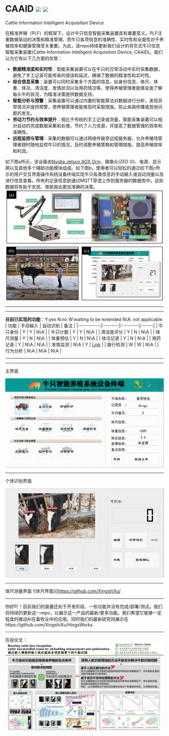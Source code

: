 # CAAID ![](https://img.shields.io/badge/contributor-XingshiXu-brightgreen.svg)  ![](https://img.shields.io/badge/State-Updating-orange.svg)

Cattle Information Intelligent Acquisition Device

在精准养殖（PLF）的框架下，设计牛只信息智能采集装置具有重要意义。PLF注重数据驱动的决策和精准管理，而牛只各项信息的准确性、实时性和全面性对于养殖效率和健康管理至关重要。为此，该repo持续更新我们设计的背负式牛只信息智能采集装置(Cattle Information Intelligent Acquisition Device, CAAID)。我们认为它有以下几方面的优势：
- **数据精准度和实时性**：智能采集装置可以在牛只的日常活动中实时采集数据，避免了手工记录可能带来的错误和延迟，确保了数据的精准性和实时性。
- **综合信息采集**：装置可以同时采集多个方面的信息，如身份信息、体尺、体重、体况、清洁度、发情状况以及用药情况等，使得养殖管理者能够全面了解每头牛的状况，为精准决策提供数据支持。
- **智能分析与预警**：采集装置可以通过内置的智能算法对数据进行分析，发现异常情况并提供预警，使养殖管理者能够及时采取措施，防止疾病传播或其他问题的发生。
- **劳动力节约与效率提升**：相比于传统的手工记录或测量，智能采集装置可以相对自动的完成数据采集和处理，节约了人力资源，并提高了数据管理的效率和准确性。
- **远程监控与管理**：采集的数据可以通过网络传输至远程服务器，允许养殖场管理者随时随地监控牛只的情况，及时调整养殖策略和管理措施，提高养殖效率和利润。


如下图a所示，该设备由[Nvidia Jetson AGX Orin](https://github.com/XingshiXu/CAAID/blob/main/Jeston_AGX.gif)、摄像头(ZED 2i)、电源、显示屏以及其他多个辅助功能模块组成。如下图b，使用者可以轻松的通过如下图c所示的用户交互界面操作系统设备终端实现牛只各类信息的手动输入或自动测量以及进行信息查看。所有的记录信息欲通过MQTT穿透上传到服务器的数据库中。这些数据将有助于农民、兽医做出更加准确的决策。
![示例图片1](https://github.com/XingshiXu/CAAID/blob/main/Example%20image1.jpg)


----------
---------
**目前已实现的功能**：Y:yes N:no W:waiting to be extended  N\A: not applicable
| 功能       | 手动输入 | 自动识别 | 备注  |
|:----------:|:-------:|:--------:|:-----:|
| 牛只身份   |    Y    |    Y     |  N\A  |
| 牛只计数   |    Y    |    Y     |  N\A  |
| 清洁度评分 |    Y    |    N     |  N\A  |
| 体尺测量   |    Y    |    N     |  N\A  |
| 体重预估   |    Y    |    N     |  N\A  |
| 体况记录   |    Y    |    N     |  N\A  |
| 用药记录   |    Y    |   N\A   |  N\A  |
| 发情监测   |   N\A   |    Y    | [Link](https://github.com/XingshiXu/CAAID/blob/main/estrus.md) |
| 跛行检测   |    W    |    W     |  N\A  |
| 行为分析   |   N\A   |   N\A    |  N\A  |

---------
---------

主界面

![主界面](https://github.com/XingshiXu/CAAID/blob/main/mainGUI.gif)

---------------
个体识别界面

![个体识别界面](https://github.com/XingshiXu/CAAID/blob/main/IDcow1.gif)

-------------
体尺测量界面
![体尺界面]([https://github.com/XingshiXu/

---------





你好吖！目前我们的装置还处于开发阶段，一些功能并没有完成/部署/测试。我们将持续的更新这一repo，以展示这一产品的最新/更多功能。我们希望它能够一定程度的推动AI在畜牧业中的应用。同时我们的最新研究将展示在https://github.com/XingshiXu/HingsWorks

-----
在投论文：
![示例图片1](https://github.com/XingshiXu/CAAID/blob/main/%E7%89%9B%E8%84%B8%E8%AF%86%E5%88%AB_01.jpg)

